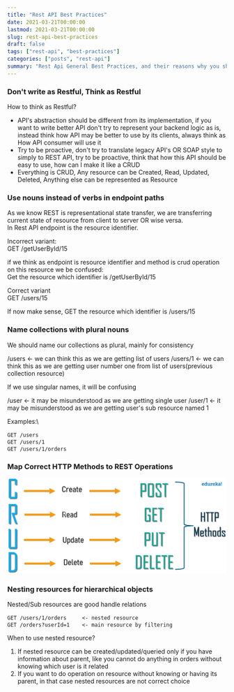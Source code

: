 ```yaml
---
title: "Rest API Best Practices"
date: 2021-03-21T00:00:00 
lastmod: 2021-03-21T00:00:00 
slug: rest-api-best-practices 
draft: false
tags: ["rest-api", "best-practices"]
categories: ["posts", "rest-api"]
summary: "Rest Api General Best Practices, and their reasons why you should go with that way"
---
```

### Don't write as Restful, Think as Restful

How to think as Restful?

* API's abstraction should be different from its implementation, if you want to write better API don't try to represent
   your backend logic as is, instead think how API may be better to use by its clients, always think as How API consumer will use it
* Try to be proactive, don't try to translate legacy API's OR SOAP style to simply to REST API, try to be proactive,
   think that how this API should be easy to use, how can I make it like a CRUD
* Everything is CRUD, Any resource can be Created, Read, Updated, Deleted, Anything else can be represented as Resource

### Use nouns instead of verbs in endpoint paths

As we know REST is representational state transfer, we are transferring current state of resource from client to server OR wise versa.\
In Rest API endpoint is the resource identifier.

Incorrect variant:\
GET /getUserById/15

if we think as endpoint is resource identifier and method is crud operation on this resource we be confused:\
Get the resource which identifier is /getUserById/15

Correct variant\
GET /users/15

If now make sense, GET the resource which identifier is /users/15

### Name collections with plural nouns

We should name our collections as plural, mainly for consistency

/users      <- we can think this as we are getting list of users
/users/1    <- we can think this as we are getting user number one from list of users(previous collection resource)

If we use singular names, it will be confusing

/user  <- it may be misunderstood as we are getting single user
/user/1  <- it may be misunderstood as we are getting user's sub resource named 1

Examples:\
```
GET /users    
GET /users/1
GET /users/1/orders    
```

### Map Correct HTTP Methods to REST Operations

![](/posts/rest-api/assets/crud-operations.png)

### Nesting resources for hierarchical objects

Nested/Sub resources are good handle relations

```
GET /users/1/orders     <- nested resource
GET /orders?userId=1    <- main resource by filtering
```

When to use nested resource?

1. If nested resource can be created/updated/queried only if you have information about parent, like you cannot do
   anything in orders without knowing which user is it related
2. If you want to do operation on resource without knowing or having its parent, in that case nested resources are not
   correct choice

[comment]: <> (### Handle errors gracefully and return standard error codes)

[comment]: <> (### Allow filtering, sorting, and pagination)

[comment]: <> (### Maintain Good Security Practices)

[comment]: <> (### Cache data to improve performance)
